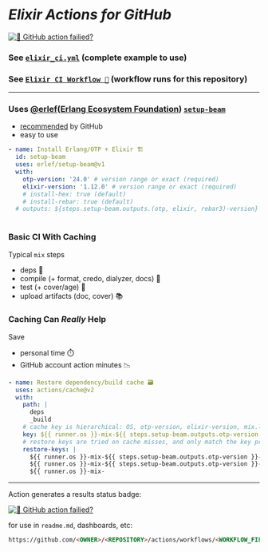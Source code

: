 <!-- from Github action ${.github/workflows/}elixir_ci.yml -->
[elixir_ci]: https://github.com/nurturenature/elixir_actions/actions/workflows/elixir_ci.yml
[elixir_ci-img]: https://github.com/nurturenature/elixir_actions/actions/workflows/elixir_ci.yml/badge.svg

# ***Elixir Actions for GitHub***

[![🤔 GitHub action failied?][elixir_ci-img]][elixir_ci]

### See [`elixir_ci.yml`](https://github.com/nurturenature/elixir_actions/blob/main/.github/workflows/elixir_ci.yml) (complete example to use)

### See [`Elixir CI Workflow 🧪`](https://github.com/nurturenature/elixir_actions/actions/workflows/elixir_ci.yml) (workflow runs for this repository)

<hr>

### Uses [@erlef](https://github.com/erlef/)([Erlang Ecosystem Foundation](https://erlef.org)) [`setup-beam`](https://github.com/erlef/setup-beam)

- [recommended](https://github.com/actions/setup-elixir#setup-elixir) by GitHub
- easy to use

```yaml
- name: Install Erlang/OTP + Elixir 🏗️
  id: setup-beam
  uses: erlef/setup-beam@v1
  with:
    otp-version: '24.0' # version range or exact (required)
    elixir-version: '1.12.0' # version range or exact (required)
    # install-hex: true (default)
    # install-rebar: true (default)
  # outputs: ${steps.setup-beam.outputs.(otp, elixir, rebar3)-version} (exact version installed)
        
```

### Basic CI With Caching

Typical `mix` steps
- deps 🔗
- compile (+ format, credo, dialyzer, docs) 🔧
- test (+ cover/age) 🦺
- upload artifacts (doc, cover) 📚

### Caching Can *Really* Help

Save
- personal time ⏱️
- GitHub account action minutes 📉

```yaml
- name: Restore dependency/build cache 🗃️
  uses: actions/cache@v2
  with:
    path: |
      deps
      _build
    # cache key is hierarchical: OS, otp-version, elixir-version, mix.lock
    key: ${{ runner.os }}-mix-${{ steps.setup-beam.outputs.otp-version }}-${{ steps.setup-beam.outputs.elixir-version }}-${{ hashFiles('**/mix.lock') }}
    # restore keys are tried on cache misses, and only match the key prefix
    restore-keys: |
      ${{ runner.os }}-mix-${{ steps.setup-beam.outputs.otp-version }}-${{ steps.setup-beam.outputs.elixir-version }}-
      ${{ runner.os }}-mix-${{ steps.setup-beam.outputs.otp-version }}-
      ${{ runner.os }}-mix-
```
 
<hr>

Action generates a results status badge:

[![🤔 GitHub action failied?][elixir_ci-img]][elixir_ci]

for use in `readme.md`, dashboards, etc:

```html
https://github.com/<OWNER>/<REPOSITORY>/actions/workflows/<WORKFLOW_FILE>/badge.svg
```
